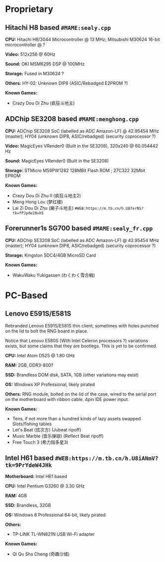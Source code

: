 # Proprietary
## Hitachi H8 based `#MAME:sealy.cpp`
**CPU:** Hitachi H8/3044 Microcontroller @ 13 MHz; Mitsubishi M30624 16-bit microcontroller @ ?

**Video:** 512x256 @ 60Hz

**Sound:** OKI MSM6295 DSP @ 100MHz

**Storage:** Fused in M30624 ?

**Others:** HY-02: Unknown DIP8 (ASIC/Rebadged E2PROM ?)

**Known Games:**
* Crazy Dou Di Zhu (疯狂斗地主)

## ADChip SE3208 based `#MAME:menghong.cpp`
**CPU:** ADChip SE3208 SoC (labelled as ADC Amazon-LF) @ 42.95454 MHz (master); HY04 (unknown DIP8, ASIC/rebadged) (security coprocessor ?)

**Video:** MagicEyes VRender0 (Built in the SE3208), 320x240 @ 60.054442 Hz

**Sound:** MagicEyes VRender0 (Built in the SE3208)

**Storage:** STMicro M59PW1282 128MBit Flash ROM ; 27C322 32Mbit EPROM

**Known Games:**
* Crazy Dou Di Zhu II (疯狂斗地主2)
* Meng Hong Lou (梦红楼)
* Lai Zi Dou Di Zhu (癞子斗地主) `#WEB:https://m.tb.cn/h.U87erNS?tk=fPJpde28uhS`

## Forerunner1s SG700 based `#MAME:sealy_fr.cpp`
**CPU:** ADChip SE3208 SoC (labelled as ADC Amazon-LF) @ 42.95454 MHz (master); HY04 (unknown DIP8, ASIC/rebadged) (security coprocessor ?)

**Storage:** Kingston SDC4/4GB MicroSD Card

**Known Games:**

* WakuWaku Yukigassen (わくわく雪合戦)

# PC-Based
## Lenovo E591S/E581S
Rebranded Lenovo E591S/E581S thin client, sometimes with holes punched on the lid to bolt the RNG board in place.

Notice that Lenovo E580S (With Intel Celeron processors ?) variations exists, but some claims that they are bootlegs. This is yet to be confirmed.

**CPU:** Intel Atom D525 @ 1.80 GHz

**RAM:** 2GB, DDR3-800?

**SSD:** Brandless DOM disk, SATA, 1GB (other variations may exist)

**OS:** Windows XP Professional, likely pirated

**Others:** RNG module, bolted on the lid of the case, wired to the serial port on the motherboard with ribbon cable. 4pin IDE power input.

**Known Games:**
* Tens, if not more than a hundred kinds of lazy assets swapped Slots/fishing tables
* Let's Beat (炫次方) (Jubeat ripoff)
* Music Marble (音乐弹球) (Reflect Beat ripoff)
* Free Touch 3 (希力指多星3)

## Intel H61 based `#WEB:https://m.tb.cn/h.U8iANmV?tk=9PrYdeW4JHk`
**Motherboard:** Intel H61 based

**CPU:** Intel Pentium G3260 @ 3.30 GHz

**RAM:** 4GB

**SSD:** Brandless, 32GB

**OS:** Windows 8 Professional 64-bit, likely pirated

**Others:** 
* TP-LINK TL-WN821N USB Wi-Fi adapter

**Known Games:**
* Qi Qu Sha Cheng (奇趣沙城) 